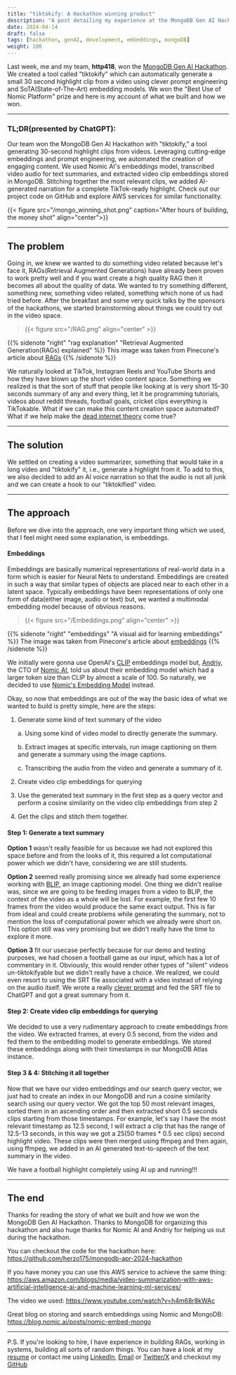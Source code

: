 ```yaml
---
title: "tiktokify: A Hackathon winning product"
description: "A post detailing my experience at the MongoDB Gen AI Hackathon and the product me and my team built over the span of 8 hours."
date: 2024-04-14
draft: false
tags: [hackathon, genAI, development, embeddings, mongoDB]
weight: 100
---
```



Last week, me and my team, **http418**, won the [MongoDB Gen AI Hackathon](https://lu.ma/MongoDB-GenAI-NYC). We created a tool called "tiktokify" which can automatically generate a small 30 second highlight clip from a video using clever prompt engineering and SoTA(State-of-The-Art) embedding models. We won the "Best Use of Nomic Platform" prize and here is my account of what we built and how we won.

---
### TL;DR(presented by ChatGPT): 
Our team won the MongoDB Gen AI Hackathon with "tiktokify," a tool generating 30-second highlight clips from videos. Leveraging cutting-edge embeddings and prompt engineering, we automated the creation of engaging content. We used Nomic AI's embeddings model, transcribed video audio for text summaries, and extracted video clip embeddings stored in MongoDB. Stitching together the most relevant clips, we added AI-generated narration for a complete TikTok-ready highlight. Check out our project code on GitHub and explore AWS services for similar functionality.

{{< figure src="/mongo_winning_shot.png" caption="After hours of building, the money shot" align="center">}}

---
## The problem
Going in, we knew we wanted to do something video related because let's face it, RAGs(Retrieval Augmented Generations) have already been proven to work pretty well and if you want create a high quality RAG then it becomes all about the quality of data. We wanted to try something different, something new, something video related, something which none of us had tried before. After the breakfast and some very quick talks by the sponsors of the hackathons, we started brainstorming about things we could try out in the video space.

> {{< figure src="/RAG.png" align="center" >}}

{{% sidenote "right" "rag explanation" "Retrieval Augmented Generation(RAGs) explained" %}} This image was taken from Pinecone's article about [RAGs](https://www.pinecone.io/learn/retrieval-augmented-generation/) {{% /sidenote %}}


We naturally looked at TikTok, Instagram Reels and YouTube Shorts and how they have blown up the short video content space. Something we realized is that the sort of stuff that people like looking at is very short 15-30 seconds summary of any and every thing, let it be programming tutorials, videos about reddit threads, football goals, cricket clips everything is TikTokable. What if we can make this content creation space automated? What if we help make the [dead internet theory](https://en.wikipedia.org/wiki/Dead_Internet_theory) come true? 

---
## The solution
We settled on creating a video summarizer, something that would take in a long video and "tiktokify" it, i.e., generate a highlight from it. To add to this, we also decided to add an AI voice narration so that the audio is not all junk and we can create a hook to our "tiktokified" video. 

---
## The approach
Before we dive into the approach, one very important thing which we used, that I feel might need some explanation, is embeddings. 

#### Embeddings
Embeddings are basically numerical representations of real-world data in a form which is easier for Neural Nets to understand. Embeddings are created in such a way that similar types of objects are placed near to each other in a latent space. Typically embeddings have been representations of only one form of data(either image, audio or text) but, we wanted a multimodal embedding model because of obvious reasons.

> {{< figure src="/Embeddings.png" align="center" >}} 

{{% sidenote "right" "embeddings" "A visual aid for learning embeddings" %}} The image was taken from Pinecone's article about [embeddings](https://www.pinecone.io/learn/vector-embeddings/) {{% /sidenote %}}


We initially were gonna use OpenAI's [CLIP](https://openai.com/research/clip) embeddings model but, [Andriy](https://www.linkedin.com/in/andriymulyar/), the CTO of [Nomic AI](https://www.nomic.ai/), told us about their embedding model which had a larger token size than CLIP by almost a scale of 100. So naturally, we decided to use [Nomic's Embedding Model](https://huggingface.co/nomic-ai/nomic-embed-text-v1.5) instead.


Okay, so now that embeddings are out of the way the basic idea of what we wanted to build is pretty simple, here are the steps: 
1. Generate some kind of text summary of the video

    a. Using some kind of video model to directly generate the summary.

    b. Extract images at specific intervals, run image captioning on them and generate a summary using the image captions.

    c. Transcribing the audio from the video and generate a summary of it.

2. Create video clip embeddings for querying
3. Use the generated text summary in the first step as a query vector and perform a cosine similarity on the video clip embeddings from step 2 
4. Get the clips and stitch them together.

#### Step 1: Generate a text summary
**Option 1** wasn't really feasible for us because we had not explored this space before and from the looks of it, this required a lot computational power which we didn't have, considering we are still students.

**Option 2** seemed really promising since we already had some experience working with [BLIP](https://arxiv.org/abs/2201.12086), an image captioning model. One thing we didn't realise was, since we are going to be feeding images from a video to BLIP, the context of the video as a whole will be lost. For example, the first few 10 frames from the video would produce the same exact output. This is far from ideal and could create problems while generating the summary, not to mention the loss of computational power which we already were short on. This option still was very promising but we didn't really have the time to explore it more.

**Option 3** fit our usecase perfectly because for our demo and testing purposes, we had chosen a football game as our input, which has a lot of commentary in it. Obviously, this would render other types of "silent" videos un-tiktokifyable but we didn't really have a choice. We realized, we could even resort to using the SRT file associated with a video instead of relying on the audio itself. We wrote a really [clever prompt](https://github.com/herzo175/mongodb-apr-2024-hackathon/blob/e9acc18128b82a824d9c22fa263695c99d7a89c6/research/create_text_summary_from_transcript.ipynb#L442) and fed the SRT file to ChatGPT and got a great summary from it.

#### Step 2: Create video clip embeddings for querying
We decided to use a very rudimentary approach to create embeddings from the video. We extracted frames, at every 0.5 second, from the video and fed them to the embedding model to generate embeddings. We stored these embeddings along with their timestamps in our MongoDB Atlas instance. 

#### Step 3 & 4: Stitching it all together
Now that we have our video embeddings and our search query vector, we just had to create an index in our MongoDB and run a cosine similarity search using our query vector. We got the top 50 most relevant images, sorted them in an ascending order and then extracted short 0.5 seconds clips starting from those timestamps. For example, let's say I have the most relevant timestamp as 12.5 second, I will extract a clip that has the range of 12.5-13 seconds, in this way we got a 25(50 frames * 0.5 sec clips) second highlight video. These clips were then merged using ffmpeg and then again, using ffmpeg, we added in an AI generated text-to-speech of the text summary in the video. 

We have a football highlight completely using AI up and running!!! 

---
## The end
Thanks for reading the story of what we built and how we won the MongoDB Gen AI Hackathon. Thanks to MongoDB for organizing this hackathon and also huge thanks for Nomic AI and Andriy for helping us out during the hackathon.

You can checkout the code for the hackathon here: https://github.com/herzo175/mongodb-apr-2024-hackathon

If you have money you can use this AWS service to achieve the same thing: https://aws.amazon.com/blogs/media/video-summarization-with-aws-artificial-intelligence-ai-and-machine-learning-ml-services/

The video we used: https://www.youtube.com/watch?v=h4m68r8kWAc

Great blog on storing and search embeddings using Nomic and MongoDB: https://blog.nomic.ai/posts/nomic-embed-mongo

---

P.S. If you're looking to hire, I have experience in building RAGs, working in systems, building all sorts of random things. You can have a look at my [resume](https://resume.akshatsharma.xyz) or contact me using [LinkedIn](https://linkedin.com/in/akshat-sharma-2602), [Email](mailto:mail@akshatsharma.xyz) or [Twitter/X](https://x.com/akshat2602) and checkout my [GitHub](https://github.com/akshat2602)